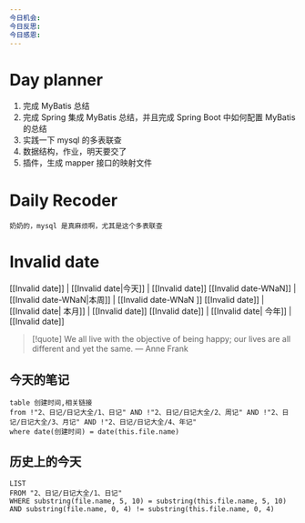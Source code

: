 ```yaml
---
今日机会: 
今日反思: 
今日感恩:
---
```

# Day planner
1. 完成 MyBatis 总结
2. 完成 Spring  集成 MyBatis 总结，并且完成 Spring Boot 中如何配置 MyBatis 的总结
3. 实践一下 mysql 的多表联查
4. 数据结构，作业，明天要交了
5. 插件，生成 mapper 接口的映射文件


# Daily Recoder
``` text
奶奶的，mysql 是真麻烦啊，尤其是这个多表联查
```


# Invalid date

[[Invalid date]]  | [[Invalid date|今天]] |  [[Invalid date]]
[[Invalid date-WNaN]] | [[Invalid date-WNaN|本周]] |  [[Invalid date-WNaN ]]
[[Invalid date]] | [[Invalid date| 本月]] | [[Invalid date]]
[[Invalid date]] | [[Invalid date| 今年]]  | [[Invalid date]]

> [!quote] We all live with the objective of being happy; our lives are all different and yet the same.
> — Anne Frank

## 今天的笔记
```dataview
table 创建时间,相关链接
from !"2、日记/日记大全/1、日记" AND !"2、日记/日记大全/2、周记" AND !"2、日记/日记大全/3、月记" AND !"2、日记/日记大全/4、年记"
where date(创建时间) = date(this.file.name) 
```

## 历史上的今天
```dataview
LIST
FROM "2、日记/日记大全/1、日记" 
WHERE substring(file.name, 5, 10) = substring(this.file.name, 5, 10) AND substring(file.name, 0, 4) != substring(this.file.name, 0, 4)

```
